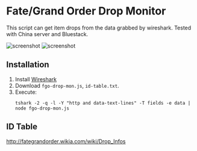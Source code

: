 Fate/Grand Order Drop Monitor
=============================
This script can get item drops from the data grabbed by wireshark. Tested with China server and Bluestack.

![screenshot](http://i.imgur.com/Xtb9uUj.png)
![screenshot](http://i.imgur.com/INC7XFy.png)

Installation
------------
1. Install [Wireshark](https://www.wireshark.org/)
2. Download `fgo-drop-mon.js`, `id-table.txt`.
3. Execute:
	```
	tshark -2 -q -l -Y "http and data-text-lines" -T fields -e data | node fgo-drop-mon.js
	```

ID Table
--------
http://fategrandorder.wikia.com/wiki/Drop_Infos
